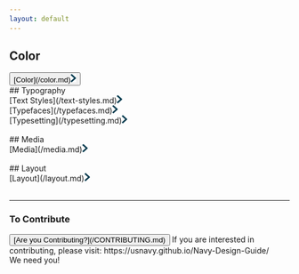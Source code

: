 ```yaml
---
layout: default
---
```


## Color<br>
<button class="menu-item">
 [Color](/color.md)<img src="img/Right-Chevron.png" alt="Color" class="chevron">
</button>
<br>
## Typography<br>
 [Text Styles](/text-styles.md)<img src="img/Right-Chevron.png" alt="Text Styles" class="chevron"><br>
 [Typefaces](/typefaces.md)<img src="img/Right-Chevron.png" alt="Typefaces" class="chevron"><br>
 [Typesetting](/typesetting.md)<img src="img/Right-Chevron.png" alt="Typesetting" class="chevron"><br>
<br>
## Media<br>
 [Media](/media.md)<img src="img/Right-Chevron.png" alt="Media" class="chevron"><br>
<br>
## Layout<br>
 [Layout](/layout.md)<img src="img/Right-Chevron.png" alt="Layout" class="chevron"><br>
<br>
	  
<hr>

### To Contribute<br>
<button id="contribute-guidance">
[Are you Contributing?](/CONTRIBUTING.md)
</button>  
<span class="contribute-comment">If you are interested in contributing, please visit: https://usnavy.github.io/Navy-Design-Guide/ <br>We need you!</span>
<br>
<br>
